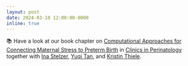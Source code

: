 ```yaml
---
layout: post
date: 2024-03-18 12:00:00-0000
inline: true
---
```


📚 Have a look at our book chapter on [Computational Approaches for Connecting Maternal Stress to Preterm Birth](https://www.sciencedirect.com/science/article/pii/S0095510824000137?dgcid=author) in [Clinics in Perinatology](https://www.perinatology.theclinics.com/) together with [Ina Stelzer](https://profiles.ucsd.edu/ina.stelzer), [Yuqi Tan](https://yuqiyuqitan.github.io/), and [Kristin Thiele](https://www.uke.de/english/employees/mitarbeiterprofilseite_kristin_thiele.html).
